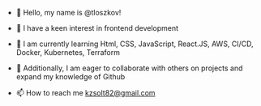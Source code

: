 - 👋 Hello, my name is @tloszkov!
- 👀 I have a keen interest in frontend development
- 🌱 I am currently learning Html, CSS, JavaScript, React.JS, AWS, CI/CD, Docker, Kubernetes, Terraform
- 💞️ Additionally, I am eager to collaborate with others on projects and expand my knowledge of Github

- 📫 How to reach me kzsolt82@gmail.com

<!---
tloszkov/tloszkov is a ✨ special ✨ repository because its `README.md` (this file) appears on your GitHub profile.
You can click the Preview link to take a look at your changes.
--->
